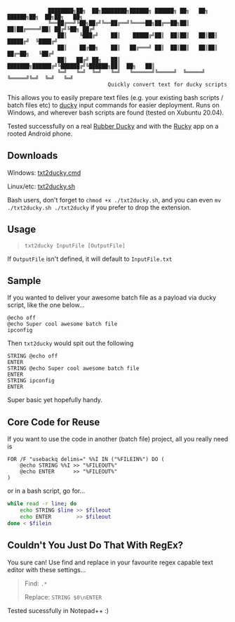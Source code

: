 ```
             ████████╗██╗  ██╗████████╗██████╗ ██████╗ ██╗   ██╗ ██████╗██╗  ██╗██╗   ██╗
             ╚══██╔══╝╚██╗██╔╝╚══██╔══╝╚════██╗██╔══██╗██║   ██║██╔════╝██║ ██╔╝╚██╗ ██╔╝
                ██║    ╚███╔╝    ██║    █████╔╝██║  ██║██║   ██║██║     █████╔╝  ╚████╔╝ 
                ██║    ██╔██╗    ██║   ██╔═══╝ ██║  ██║██║   ██║██║     ██╔═██╗   ╚██╔╝  
                ██║   ██╔╝ ██╗   ██║   ███████╗██████╔╝╚██████╔╝╚██████╗██║  ██╗   ██║   
                ╚═╝   ╚═╝  ╚═╝   ╚═╝   ╚══════╝╚═════╝  ╚═════╝  ╚═════╝╚═╝  ╚═╝   ╚═╝   
                                Quickly convert text for ducky scripts
```
This allows you to easily prepare text files (e.g. your existing bash scripts / batch files etc) to [ducky](https://github.com/hak5darren/USB-Rubber-Ducky/wiki/Duckyscript) input commands for easier deployment.
Runs on Windows, and wherever bash scripts are found (tested on Xubuntu 20.04).

Tested successfully on a real [Rubber Ducky](https://shop.hak5.org/products/usb-rubber-ducky-deluxe) and with the [Rucky](https://github.com/mayankmetha/Rucky) app on a rooted Android phone.

## Downloads
Windows: [txt2ducky.cmd](https://raw.githubusercontent.com/xsoc/txt2ducky/master/txt2ducky.cmd)

Linux/etc: [txt2ducky.sh](https://github.com/xsoc/txt2ducky/blob/master/txt2ducky.sh)

Bash users, don't forget to `chmod +x ./txt2ducky.sh`, and you can even `mv ./txt2ducky.sh ./txt2ducky` if you prefer to drop the extension.

## Usage
> `txt2ducky InputFile [OutputFile]`

If `OutputFile` isn't defined, it will default to `InputFile.txt`

## Sample
If you wanted to deliver your awesome batch file as a payload via ducky script, like the one below...
```batch
@echo off
@echo Super cool awesome batch file
ipconfig
```

Then `txt2ducky` would spit out the following
```ducky
STRING @echo off
ENTER
STRING @echo Super cool awesome batch file
ENTER
STRING ipconfig
ENTER
```

Super basic yet hopefully handy.

## Core Code for Reuse

If you want to use the code in another (batch file) project, all you really need is
```batch
FOR /F "usebackq delims=" %%I IN ("%FILEIN%") DO (
    @echo STRING %%I >> "%FILEOUT%"
    @echo ENTER      >> "%FILEOUT%"
)
```

or in a bash script, go for...
```bash
while read -r line; do
    echo STRING $line >> $fileout
    echo ENTER        >> $fileout
done < $filein
```

## Couldn't You Just Do That With RegEx?
You sure can! Use find and replace in your favourite regex capable text editor with these settings...

> Find: `.*`
>
> Replace: `STRING $0\nENTER`

Tested sucessfully in Notepad++ :)
